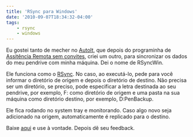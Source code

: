 ```yaml
---
title: 'RSync para Windows'
date: '2010-09-07T18:34:32-04:00'
tags:
    - rsync
    - windows
---
```


Eu gostei tanto de mecher no [AutoIt](http://www.autoitscript.com/), que depois do programinha de [Assitência Remota sem convites](http://ricardomartins.com.br/2010/09/07/assistencia-remota-sem-convites/), criei um outro, para sincronizar os dados do meu pendrive com minha máquina. Dei o nome de RSyncWin.

Ele funciona como o [RSync](http://pt.wikipedia.org/wiki/Rsync). No caso, ao executá-lo, pede para você informar o diretório de origem e depois o diretório de destino. Não precisa ser um diretório, se preciso, pode especificar a letra destinada ao seu pendrive, por exemplo, F: como diretório de origem e uma pasta na sua máquina como diretório destino, por exemplo, D:PenBackup.

Ele fica rodando no system tray e monitorando. Caso algo novo seja adicionado na origem, automaticamente é replicado para o destino.

Baixe [aqui](http://www.ricardomartins.com.br/arquivos/RsyncWin.zip) e use à vontade. Depois dê seu feedback.
